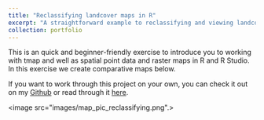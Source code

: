 ```yaml
---
title: "Reclassifying landcover maps in R"
excerpt: "A straightforward example to reclassifying and viewing landcover maps in R using packages terra and tmap <br/><img src='/images/map_pic_reclassifying.png'>"
collection: portfolio
---
```


This is an quick and beginner-friendly exercise to introduce you to working with tmap and well as spatial point data and raster maps in R and R Studio. In this exercise we create comparative maps below.

If you want to work through this project on your own, you can check it out on my [Github](https://github.com/celiahein/Reclassifying_raster_maps_in_R) or read through it [here](./files/ReclassifyRaster_GP.html).

<image src="images/map_pic_reclassifying.png".>
